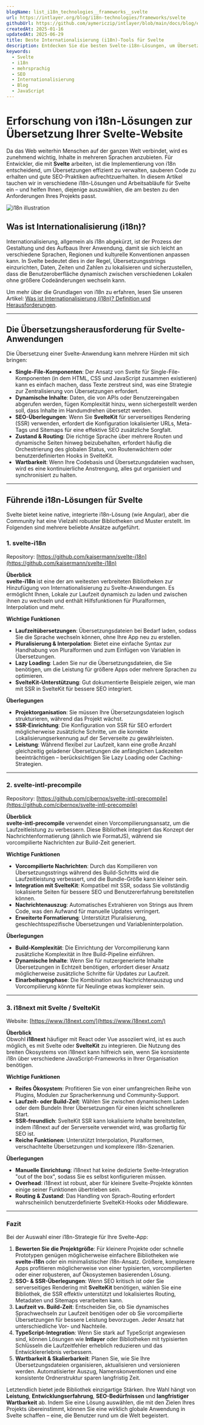 ```yaml
---
blogName: list_i18n_technologies__frameworks__svelte
url: https://intlayer.org/blog/i18n-technologies/frameworks/svelte
githubUrl: https://github.com/aymericzip/intlayer/blob/main/docs/blog/en/list_i18n_technologies/frameworks/svelte.md
createdAt: 2025-01-16
updatedAt: 2025-06-29
title: Beste Internationalisierung (i18n)-Tools für Svelte
description: Entdecken Sie die besten Svelte-i18n-Lösungen, um Übersetzungsaufgaben zu lösen, SEO zu erhöhen und eine nahtlose globale Weberfahrung zu bieten.
keywords:
  - Svelte
  - i18n
  - mehrsprachig
  - SEO
  - Internationalisierung
  - Blog
  - JavaScript
---
```


# Erforschung von i18n-Lösungen zur Übersetzung Ihrer Svelte-Website

Da das Web weiterhin Menschen auf der ganzen Welt verbindet, wird es zunehmend wichtig, Inhalte in mehreren Sprachen anzubieten. Für Entwickler, die mit **Svelte** arbeiten, ist die Implementierung von i18n entscheidend, um Übersetzungen effizient zu verwalten, sauberen Code zu erhalten und gute SEO-Praktiken aufrechtzuerhalten. In diesem Artikel tauchen wir in verschiedene i18n-Lösungen und Arbeitsabläufe für Svelte ein – und helfen Ihnen, diejenige auszuwählen, die am besten zu den Anforderungen Ihres Projekts passt.

![i18n illustration](https://github.com/aymericzip/intlayer/blob/main/docs/blog/assets/i18n.webp)

## Was ist Internationalisierung (i18n)?

Internationalisierung, allgemein als i18n abgekürzt, ist der Prozess der Gestaltung und des Aufbaus Ihrer Anwendung, damit sie sich leicht an verschiedene Sprachen, Regionen und kulturelle Konventionen anpassen kann. In Svelte bedeutet dies in der Regel, Übersetzungsstrings einzurichten, Daten, Zeiten und Zahlen zu lokalisieren und sicherzustellen, dass die Benutzeroberfläche dynamisch zwischen verschiedenen Lokalen ohne größere Codeänderungen wechseln kann.

Um mehr über die Grundlagen von i18n zu erfahren, lesen Sie unseren Artikel: [Was ist Internationalisierung (i18n)? Definition und Herausforderungen](https://github.com/aymericzip/intlayer/blob/main/docs/blog/de/what_is_internationalization.md).

---

## Die Übersetzungsherausforderung für Svelte-Anwendungen

Die Übersetzung einer Svelte-Anwendung kann mehrere Hürden mit sich bringen:

- **Single-File-Komponenten**: Der Ansatz von Svelte für Single-File-Komponenten (in dem HTML, CSS und JavaScript zusammen existieren) kann es einfach machen, dass Texte zerstreut sind, was eine Strategie zur Zentralisierung von Übersetzungen erfordert.
- **Dynamische Inhalte**: Daten, die von APIs oder Benutzereingaben abgerufen werden, fügen Komplexität hinzu, wenn sichergestellt werden soll, dass Inhalte im Handumdrehen übersetzt werden.
- **SEO-Überlegungen**: Wenn Sie **SvelteKit** für serverseitiges Rendering (SSR) verwenden, erfordert die Konfiguration lokalisierter URLs, Meta-Tags und Sitemaps für eine effektive SEO zusätzliche Sorgfalt.
- **Zustand & Routing**: Die richtige Sprache über mehrere Routen und dynamische Seiten hinweg beizubehalten, erfordert häufig die Orchestrierung des globalen Status, von Routenwächtern oder benutzerdefinierten Hooks in SvelteKit.
- **Wartbarkeit**: Wenn Ihre Codebasis und Übersetzungsdateien wachsen, wird es eine kontinuierliche Anstrengung, alles gut organisiert und synchronisiert zu halten.

---

## Führende i18n-Lösungen für Svelte

Svelte bietet keine native, integrierte i18n-Lösung (wie Angular), aber die Community hat eine Vielzahl robuster Bibliotheken und Muster erstellt. Im Folgenden sind mehrere beliebte Ansätze aufgeführt.

### 1. svelte-i18n

Repository: [https://github.com/kaisermann/svelte-i18n](https://github.com/kaisermann/svelte-i18n)

**Überblick**  
**svelte-i18n** ist eine der am weitesten verbreiteten Bibliotheken zur Hinzufügung von Internationalisierung zu Svelte-Anwendungen. Es ermöglicht Ihnen, Lokale zur Laufzeit dynamisch zu laden und zwischen ihnen zu wechseln und enthält Hilfsfunktionen für Pluralformen, Interpolation und mehr.

**Wichtige Funktionen**

- **Laufzeitübersetzungen**: Übersetzungsdateien bei Bedarf laden, sodass Sie die Sprache wechseln können, ohne Ihre App neu zu erstellen.
- **Pluralisierung & Interpolation**: Bietet eine einfache Syntax zur Handhabung von Pluralformen und zum Einfügen von Variablen in Übersetzungen.
- **Lazy Loading**: Laden Sie nur die Übersetzungsdateien, die Sie benötigen, um die Leistung für größere Apps oder mehrere Sprachen zu optimieren.
- **SvelteKit-Unterstützung**: Gut dokumentierte Beispiele zeigen, wie man mit SSR in SvelteKit für bessere SEO integriert.

**Überlegungen**

- **Projektorganisation**: Sie müssen Ihre Übersetzungsdateien logisch strukturieren, während das Projekt wächst.
- **SSR-Einrichtung**: Die Konfiguration von SSR für SEO erfordert möglicherweise zusätzliche Schritte, um die korrekte Lokalisierungserkennung auf der Serverseite zu gewährleisten.
- **Leistung**: Während flexibel zur Laufzeit, kann eine große Anzahl gleichzeitig geladener Übersetzungen die anfänglichen Ladezeiten beeinträchtigen – berücksichtigen Sie Lazy Loading oder Caching-Strategien.

---

### 2. svelte-intl-precompile

Repository: [https://github.com/cibernox/svelte-intl-precompile](https://github.com/cibernox/svelte-intl-precompile)

**Überblick**  
**svelte-intl-precompile** verwendet einen Vorcompilierungsansatz, um die Laufzeitleistung zu verbessern. Diese Bibliothek integriert das Konzept der Nachrichtenformatierung (ähnlich wie FormatJS), während sie vorcompilierte Nachrichten zur Build-Zeit generiert.

**Wichtige Funktionen**

- **Vorcompilierte Nachrichten**: Durch das Kompilieren von Übersetzungsstrings während des Build-Schritts wird die Laufzeitleistung verbessert, und die Bundle-Größe kann kleiner sein.
- **Integration mit SvelteKit**: Kompatibel mit SSR, sodass Sie vollständig lokalisierte Seiten für bessere SEO und Benutzererfahrung bereitstellen können.
- **Nachrichtenauszug**: Automatisches Extrahieren von Strings aus Ihrem Code, was den Aufwand für manuelle Updates verringert.
- **Erweiterte Formatierung**: Unterstützt Pluralisierung, geschlechtsspezifische Übersetzungen und Variableninterpolation.

**Überlegungen**

- **Build-Komplexität**: Die Einrichtung der Vorcompilierung kann zusätzliche Komplexität in Ihre Build-Pipeline einführen.
- **Dynamische Inhalte**: Wenn Sie für nutzergenerierte Inhalte Übersetzungen in Echtzeit benötigen, erfordert dieser Ansatz möglicherweise zusätzliche Schritte für Updates zur Laufzeit.
- **Einarbeitungsphase**: Die Kombination aus Nachrichtenauszug und Vorcompilierung könnte für Neulinge etwas komplexer sein.

---

### 3. i18next mit Svelte / SvelteKit

Website: [https://www.i18next.com/](https://www.i18next.com/)

**Überblick**  
Obwohl **i18next** häufiger mit React oder Vue assoziiert wird, ist es auch möglich, es mit Svelte oder **SvelteKit** zu integrieren. Die Nutzung des breiten Ökosystems von i18next kann hilfreich sein, wenn Sie konsistente i18n über verschiedene JavaScript-Frameworks in Ihrer Organisation benötigen.

**Wichtige Funktionen**

- **Reifes Ökosystem**: Profitieren Sie von einer umfangreichen Reihe von Plugins, Modulen zur Spracherkennung und Community-Support.
- **Laufzeit- oder Build-Zeit**: Wählen Sie zwischen dynamischem Laden oder dem Bundeln Ihrer Übersetzungen für einen leicht schnelleren Start.
- **SSR-freundlich**: SvelteKit SSR kann lokalisierte Inhalte bereitstellen, indem i18next auf der Serverseite verwendet wird, was großartig für SEO ist.
- **Reiche Funktionen**: Unterstützt Interpolation, Pluralformen, verschachtelte Übersetzungen und komplexere i18n-Szenarien.

**Überlegungen**

- **Manuelle Einrichtung**: i18next hat keine dedizierte Svelte-Integration "out of the box", sodass Sie es selbst konfigurieren müssen.
- **Overhead**: i18next ist robust, aber für kleinere Svelte-Projekte könnten einige seiner Funktionen übertrieben sein.
- **Routing & Zustand**: Das Handling von Sprach-Routing erfordert wahrscheinlich benutzerdefinierte SvelteKit-Hooks oder Middleware.

---

### Fazit

Bei der Auswahl einer i18n-Strategie für Ihre Svelte-App:

1. **Bewerten Sie die Projektgröße**: Für kleinere Projekte oder schnelle Prototypen genügen möglicherweise einfachere Bibliotheken wie **svelte-i18n** oder ein minimalistischer i18n-Ansatz. Größere, komplexere Apps profitieren möglicherweise von einer typisierten, vorcompilierten oder einer robusteren, auf Ökosystemen basierenden Lösung.
2. **SSO- & SSR-Überlegungen**: Wenn SEO kritisch ist oder Sie serverseitiges Rendering mit **SvelteKit** benötigen, wählen Sie eine Bibliothek, die SSR effektiv unterstützt und lokalisiertes Routing, Metadaten und Sitemaps verarbeiten kann.
3. **Laufzeit vs. Build-Zeit**: Entscheiden Sie, ob Sie dynamisches Sprachwechseln zur Laufzeit benötigen oder ob Sie vorcompilierte Übersetzungen für bessere Leistung bevorzugen. Jeder Ansatz hat unterschiedliche Vor- und Nachteile.
4. **TypeScript-Integration**: Wenn Sie stark auf TypeScript angewiesen sind, können Lösungen wie **Intlayer** oder Bibliotheken mit typisierten Schlüsseln die Laufzeitfehler erheblich reduzieren und das Entwicklererlebnis verbessern.
5. **Wartbarkeit & Skalierbarkeit**: Planen Sie, wie Sie Ihre Übersetzungsdateien organisieren, aktualisieren und versionieren werden. Automatisierter Auszug, Namenskonventionen und eine konsistente Ordnerstruktur sparen langfristig Zeit.

Letztendlich bietet jede Bibliothek einzigartige Stärken. Ihre Wahl hängt von **Leistung**, **Entwicklungserfahrung**, **SEO-Bedürfnissen** und **langfristiger Wartbarkeit** ab. Indem Sie eine Lösung auswählen, die mit den Zielen Ihres Projekts übereinstimmt, können Sie eine wirklich globale Anwendung in Svelte schaffen – eine, die Benutzer rund um die Welt begeistert.
